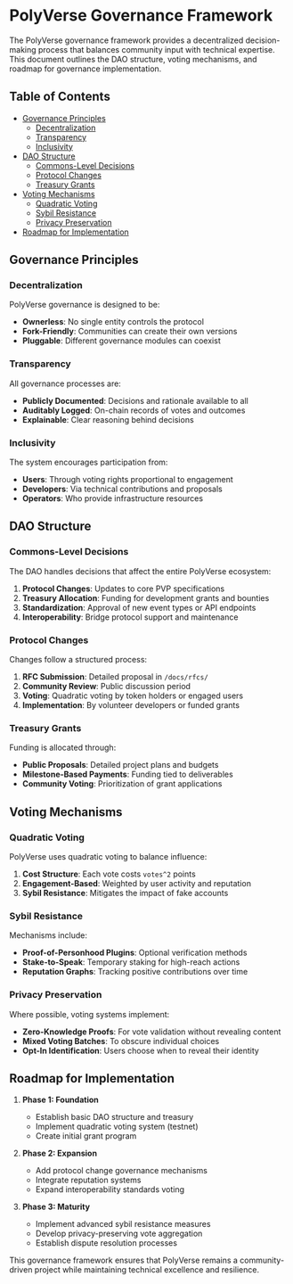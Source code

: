 











# PolyVerse Governance Framework

The PolyVerse governance framework provides a decentralized decision-making process that balances community input with technical expertise. This document outlines the DAO structure, voting mechanisms, and roadmap for governance implementation.

## Table of Contents

- [Governance Principles](#governance-principles)
  - [Decentralization](#decentralization)
  - [Transparency](#transparency)
  - [Inclusivity](#inclusivity)
- [DAO Structure](#dao-structure)
  - [Commons-Level Decisions](#commons-level-decisions)
  - [Protocol Changes](#protocol-changes)
  - [Treasury Grants](#treasury-grants)
- [Voting Mechanisms](#voting-mechanisms)
  - [Quadratic Voting](#quadratic-voting)
  - [Sybil Resistance](#sybil-resistance)
  - [Privacy Preservation](#privacy-preservation)
- [Roadmap for Implementation](#roadmap-for-implementation)

## Governance Principles

### Decentralization

PolyVerse governance is designed to be:
- **Ownerless**: No single entity controls the protocol
- **Fork-Friendly**: Communities can create their own versions
- **Pluggable**: Different governance modules can coexist

### Transparency

All governance processes are:
- **Publicly Documented**: Decisions and rationale available to all
- **Auditably Logged**: On-chain records of votes and outcomes
- **Explainable**: Clear reasoning behind decisions

### Inclusivity

The system encourages participation from:
- **Users**: Through voting rights proportional to engagement
- **Developers**: Via technical contributions and proposals
- **Operators**: Who provide infrastructure resources

## DAO Structure

### Commons-Level Decisions

The DAO handles decisions that affect the entire PolyVerse ecosystem:

1. **Protocol Changes**: Updates to core PVP specifications
2. **Treasury Allocation**: Funding for development grants and bounties
3. **Standardization**: Approval of new event types or API endpoints
4. **Interoperability**: Bridge protocol support and maintenance

### Protocol Changes

Changes follow a structured process:
1. **RFC Submission**: Detailed proposal in `/docs/rfcs/`
2. **Community Review**: Public discussion period
3. **Voting**: Quadratic voting by token holders or engaged users
4. **Implementation**: By volunteer developers or funded grants

### Treasury Grants

Funding is allocated through:
- **Public Proposals**: Detailed project plans and budgets
- **Milestone-Based Payments**: Funding tied to deliverables
- **Community Voting**: Prioritization of grant applications

## Voting Mechanisms

### Quadratic Voting

PolyVerse uses quadratic voting to balance influence:

1. **Cost Structure**: Each vote costs `votes^2` points
2. **Engagement-Based**: Weighted by user activity and reputation
3. **Sybil Resistance**: Mitigates the impact of fake accounts

### Sybil Resistance

Mechanisms include:
- **Proof-of-Personhood Plugins**: Optional verification methods
- **Stake-to-Speak**: Temporary staking for high-reach actions
- **Reputation Graphs**: Tracking positive contributions over time

### Privacy Preservation

Where possible, voting systems implement:
- **Zero-Knowledge Proofs**: For vote validation without revealing content
- **Mixed Voting Batches**: To obscure individual choices
- **Opt-In Identification**: Users choose when to reveal their identity

## Roadmap for Implementation

1. **Phase 1: Foundation**
   - Establish basic DAO structure and treasury
   - Implement quadratic voting system (testnet)
   - Create initial grant program

2. **Phase 2: Expansion**
   - Add protocol change governance mechanisms
   - Integrate reputation systems
   - Expand interoperability standards voting

3. **Phase 3: Maturity**
   - Implement advanced sybil resistance measures
   - Develop privacy-preserving vote aggregation
   - Establish dispute resolution processes

This governance framework ensures that PolyVerse remains a community-driven project while maintaining technical excellence and resilience.





